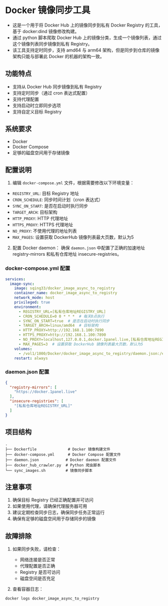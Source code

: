 # Docker 镜像同步工具

- 这是一个用于将 Docker Hub 上的镜像同步到私有 Docker Registry 的工具，基于 docker:dind 镜像修改构建。
- 通过 python 脚本爬取 Docker Hub 上的镜像分类，生成一个镜像列表，通过这个镜像列表同步镜像到私有 Registry。
- 该工具支持定时同步，支持 amd64 与 arm64 架构，但是同步到仓库的镜像架构只能与部署此 Docker 的机器的架构一致。

## 功能特点

- 支持从 Docker Hub 同步镜像到私有 Registry
- 支持定时同步（通过 cron 表达式配置）
- 支持代理配置
- 支持启动时立即同步选项
- 支持自定义目标 Registry

## 系统要求

- Docker
- Docker Compose
- 足够的磁盘空间用于存储镜像

## 配置说明

1. 编辑 `docker-compose.yml` 文件，根据需要修改以下环境变量：
- `REGISTRY_URL`: 目标 Registry 地址
- `CRON_SCHEDULE`: 同步时间计划（cron 表达式）
- `SYNC_ON_START`: 是否在启动时执行同步
- `TARGET_ARCH`: 目标架构
- `HTTP_PROXY`: HTTP 代理地址
- `HTTPS_PROXY`: HTTPS 代理地址
- `NO_PROXY`: 不使用代理的地址列表
- `MAX_PAGES`: 设置获取 DockerHub 镜像列表最大页数，默认为5

2. 配置 Docker daemon：
确保 `daemon.json` 中配置了正确的加速地址 registry-mirrors 和私有仓库地址 insecure-registries。

### docker-compose.yml 配置

```yaml
services:
  image-sync:
    image: sqing33/docker_image_async_to_registry
    container_name: docker_image_async_to_registry
    network_mode: host
    privileged: true
    environment:
      - REGISTRY_URL=[私有仓库地址REGISTRY_URL]
      - CRON_SCHEDULE=0 0 * * *  # 每天0点执行
      - SYNC_ON_START=true  # 是否在启动时执行同步
      - TARGET_ARCH=linux/amd64  # 目标架构
      - HTTP_PROXY=http://192.168.1.100:7890
      - HTTPS_PROXY=http://192.168.1.100:7890
      - NO_PROXY=localhost,127.0.0.1,docker.1panel.live,[私有仓库地址REGISTRY_URL]
      - MAX_PAGES=3  # 设置获取 DockerHub 镜像列表最大页数，默认为5
    volumes:
      - /vol1/1000/Docker/docker_image_async_to_registry/daemon.json:/etc/docker/daemon.json
    restart: always
```

### daemon.json 配置

```json
{
  "registry-mirrors": [
    "https://docker.1panel.live"
  ],
  "insecure-registries": [
    "[私有仓库地址REGISTRY_URL]" 
  ]
}
```

## 项目结构

```
.
├── Dockerfile              # Docker 镜像构建文件
├── docker-compose.yml      # Docker Compose 配置文件
├── daemon.json            # Docker daemon 配置文件
├── docker_hub_crawler.py  # Python 爬虫脚本
└── sync_images.sh         # 镜像同步脚本
```

## 注意事项

1. 确保目标 Registry 已经正确配置并可访问
2. 如果使用代理，请确保代理服务器可用
3. 建议定期检查同步日志，确保同步任务正常运行
4. 确保有足够的磁盘空间用于存储同步的镜像

## 故障排除

1. 如果同步失败，请检查：
   - 网络连接是否正常
   - 代理配置是否正确
   - Registry 是否可访问
   - 磁盘空间是否充足

2. 查看容器日志：
```bash
docker logs docker_image_async_to_registry
```
